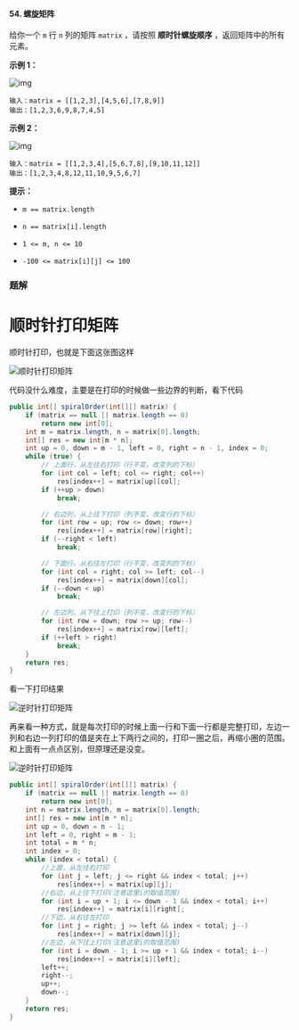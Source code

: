 #### 54. 螺旋矩阵

给你一个 `m` 行 `n` 列的矩阵 `matrix` ，请按照 **顺时针螺旋顺序** ，返回矩阵中的所有元素。

**示例 1：**

![img](http://gitlab.wsh-study.com/xp-study/LeeteCode/blob/master/数据结构/基础数据结构/二维数组/images/螺旋矩阵/1.jpg)

```shell
输入：matrix = [[1,2,3],[4,5,6],[7,8,9]]
输出：[1,2,3,6,9,8,7,4,5]
```

**示例 2：**

![img](http://gitlab.wsh-study.com/xp-study/LeeteCode/blob/master/数据结构/基础数据结构/二维数组/images/螺旋矩阵/2.jpg)

```shell
输入：matrix = [[1,2,3,4],[5,6,7,8],[9,10,11,12]]
输出：[1,2,3,4,8,12,11,10,9,5,6,7]
```

**提示：**

- `m == matrix.length`

- `n == matrix[i].length`

- `1 <= m, n <= 10`

- `-100 <= matrix[i][j] <= 100`

### 题解

#  顺时针打印矩阵

顺时针打印，也就是下面这张图这样

![顺时针打印矩阵](http://gitlab.wsh-study.com/xp-study/LeeteCode/blob/master/数据结构/基础数据结构/二维数组/images/螺旋矩阵/3.jpg)

代码没什么难度，主要是在打印的时候做一些边界的判断，看下代码

```java
public int[] spiralOrder(int[][] matrix) {
    if (matrix == null || matrix.length == 0)
        return new int[0];
    int m = matrix.length, n = matrix[0].length;
    int[] res = new int[m * n];
    int up = 0, down = m - 1, left = 0, right = n - 1, index = 0;
    while (true) {
        // 上面行，从左往右打印（行不变，改变列的下标）
        for (int col = left; col <= right; col++)
            res[index++] = matrix[up][col];
        if (++up > down)
            break;

        // 右边列，从上往下打印（列不变，改变行的下标）
        for (int row = up; row <= down; row++)
            res[index++] = matrix[row][right];
        if (--right < left)
            break;

        // 下面行，从右往左打印（行不变，改变列的下标）
        for (int col = right; col >= left; col--)
            res[index++] = matrix[down][col];
        if (--down < up)
            break;

        // 左边列，从下往上打印（列不变，改变行的下标）
        for (int row = down; row >= up; row--)
            res[index++] = matrix[row][left];
        if (++left > right)
            break;
    }
    return res;
}
```

看一下打印结果

![逆时针打印矩阵](http://gitlab.wsh-study.com/xp-study/LeeteCode/blob/master/数据结构/基础数据结构/二维数组/images/螺旋矩阵/4.jpg)

再来看一种方式，就是每次打印的时候上面一行和下面一行都是完整打印，左边一列和右边一列打印的值是夹在上下两行之间的，打印一圈之后，再缩小圈的范围。和上面有一点点区别，但原理还是没变。

![逆时针打印矩阵](http://gitlab.wsh-study.com/xp-study/LeeteCode/blob/master/数据结构/基础数据结构/二维数组/images/螺旋矩阵/5.jpg)

```java
public int[] spiralOrder(int[][] matrix) {
    if (matrix == null || matrix.length == 0)
        return new int[0];
    int n = matrix.length, m = matrix[0].length;
    int[] res = new int[m * n];
    int up = 0, down = n - 1;
    int left = 0, right = m - 1;
    int total = m * n;
    int index = 0;
    while (index < total) {
        //上面，从左往右打印
        for (int j = left; j <= right && index < total; j++)
            res[index++] = matrix[up][j];
        //右边，从上往下打印(注意这里i的取值范围)
        for (int i = up + 1; i <= down - 1 && index < total; i++)
            res[index++] = matrix[i][right];
        //下边，从右往左打印
        for (int j = right; j >= left && index < total; j--)
            res[index++] = matrix[down][j];
        //左边，从下往上打印(注意这里i的取值范围)
        for (int i = down - 1; i >= up + 1 && index < total; i--)
            res[index++] = matrix[i][left];
        left++;
        right--;
        up++;
        down--;
    }
    return res;
}
```

